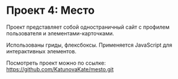 # Проект 4: Место

Проект представляет собой одностраничный сайт с профилем пользователя и элементами-карточками. 

Использованы гриды, флексбоксы. Применяется JavaScript для интерактивных элементов. 

Посмотреть проект можно по ссылке: https://github.com/KatunovaKate/mesto.git